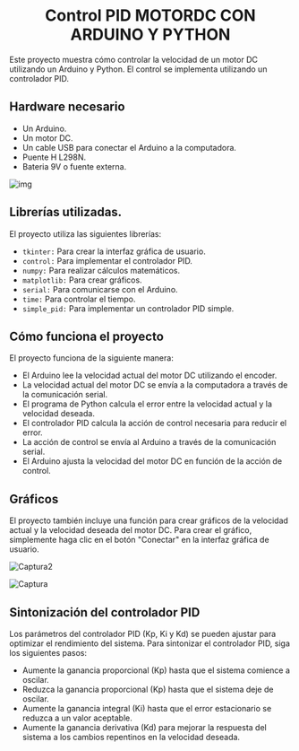 <center><h1>Control PID MOTORDC CON ARDUINO Y PYTHON</h1></center> 

Este proyecto muestra cómo controlar la velocidad de un motor DC utilizando un Arduino y Python. El control se implementa utilizando un controlador PID.


<h2>Hardware necesario</h2>

* Un Arduino.
* Un motor DC.
* Un cable USB para conectar el Arduino a la computadora.
* Puente H L298N.
* Bateria 9V o fuente externa.

![img](https://github.com/MSL01/PID-MotorDC-Arduino-Python/assets/100708772/6be15cfb-de6a-48f7-b416-0e5a3d0306e9)



<h2>Librerías utilizadas.</h2>

El proyecto utiliza las siguientes librerías:

* ```tkinter:``` Para crear la interfaz gráfica de usuario.
* ```control:``` Para implementar el controlador PID.
* ```numpy:``` Para realizar cálculos matemáticos.
* ```matplotlib:``` Para crear gráficos.
* ```serial:``` Para comunicarse con el Arduino.
* ```time:``` Para controlar el tiempo.
* ```simple_pid:``` Para implementar un controlador PID simple.


<h2>Cómo funciona el proyecto</h2>
El proyecto funciona de la siguiente manera:

* El Arduino lee la velocidad actual del motor DC utilizando el encoder.
* La velocidad actual del motor DC se envía a la computadora a través de la comunicación serial.
* El programa de Python calcula el error entre la velocidad actual y la velocidad deseada.
* El controlador PID calcula la acción de control necesaria para reducir el error.
* La acción de control se envía al Arduino a través de la comunicación serial.
* El Arduino ajusta la velocidad del motor DC en función de la acción de control.
  

<h2>Gráficos</h2>

El proyecto también incluye una función para crear gráficos de la velocidad actual y la velocidad deseada del motor DC. Para crear el gráfico, simplemente haga clic en el botón "Conectar" en la interfaz gráfica de usuario.

![Captura2](https://github.com/MSL01/PID-MotorDC-Arduino-Python/assets/100708772/5863a705-a6a5-400e-a0f1-40e2daf59306)

![Captura](https://github.com/MSL01/PID-MotorDC-Arduino-Python/assets/100708772/bb2f0364-a5df-4a6f-9491-c450d23ba37b)


<h2>Sintonización del controlador PID</h2>

Los parámetros del controlador PID (Kp, Ki y Kd) se pueden ajustar para optimizar el rendimiento del sistema. Para sintonizar el controlador PID, siga los siguientes pasos:

* Aumente la ganancia proporcional (Kp) hasta que el sistema comience a oscilar.
* Reduzca la ganancia proporcional (Kp) hasta que el sistema deje de oscilar.
* Aumente la ganancia integral (Ki) hasta que el error estacionario se reduzca a un valor aceptable.
* Aumente la ganancia derivativa (Kd) para mejorar la respuesta del sistema a los cambios repentinos en la velocidad deseada.
